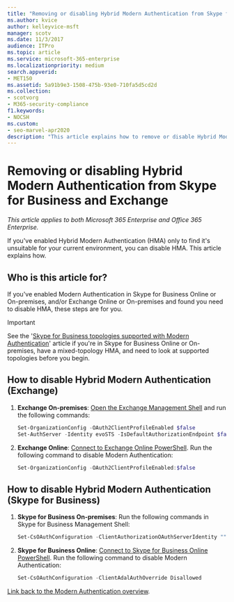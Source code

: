 ```yaml
---
title: "Removing or disabling Hybrid Modern Authentication from Skype for Business and Exchange"
ms.author: kvice
author: kelleyvice-msft
manager: scotv
ms.date: 11/3/2017
audience: ITPro
ms.topic: article
ms.service: microsoft-365-enterprise
ms.localizationpriority: medium
search.appverid:
- MET150
ms.assetid: 5a91b9e3-1508-475b-93e0-710fa5d5cd2d
ms.collection:
- scotvorg
- M365-security-compliance
f1.keywords:
- NOCSH
ms.custom:
- seo-marvel-apr2020
description: "This article explains how to remove or disable Hybrid Modern Authentication from Skype for Business and Exchange."
---
```


# Removing or disabling Hybrid Modern Authentication from Skype for Business and Exchange

*This article applies to both Microsoft 365 Enterprise and Office 365 Enterprise.*

If you've enabled Hybrid Modern Authentication (HMA) only to find it's unsuitable for your current environment, you can disable HMA. This article explains how.

## Who is this article for?

If you've enabled Modern Authentication in Skype for Business Online or On-premises, and/or Exchange Online or On-premises and found you need to disable HMA, these steps are for you.

> [!IMPORTANT]
> See the '[Skype for Business topologies supported with Modern Authentication](/skypeforbusiness/plan-your-deployment/modern-authentication/topologies-supported)' article if you're in Skype for Business Online or On-premises, have a mixed-topology HMA, and need to look at supported topologies before you begin.

## How to disable Hybrid Modern Authentication (Exchange)

1. **Exchange On-premises**: [Open the Exchange Management Shell](/powershell/exchange/open-the-exchange-management-shell) and run the following commands:

   ```powershell
   Set-OrganizationConfig -OAuth2ClientProfileEnabled $false
   Set-AuthServer -Identity evoSTS -IsDefaultAuthorizationEndpoint $false
   ```

2. **Exchange Online**: [Connect to Exchange Online PowerShell](/powershell/exchange/connect-to-exchange-online-powershell). Run the following command to disable Modern Authentication:

   ```powershell
   Set-OrganizationConfig -OAuth2ClientProfileEnabled:$false
   ```

## How to disable Hybrid Modern Authentication (Skype for Business)

1. **Skype for Business On-premises**: Run the following commands in Skype for Business Management Shell:

   ```powershell
   Set-CsOAuthConfiguration -ClientAuthorizationOAuthServerIdentity ""
   ```

2. **Skype for Business Online**: [Connect to Skype for Business Online PowerShell](manage-skype-for-business-online-with-microsoft-365-powershell.md). Run the following command to disable Modern Authentication:

   ```powershell
   Set-CsOAuthConfiguration -ClientAdalAuthOverride Disallowed
   ```

[Link back to the Modern Authentication overview](hybrid-modern-auth-overview.md).
